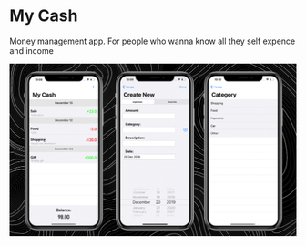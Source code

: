 # My Cash
Money management app. For people who wanna know all they self expence and income

![image](./view.jpg) 
